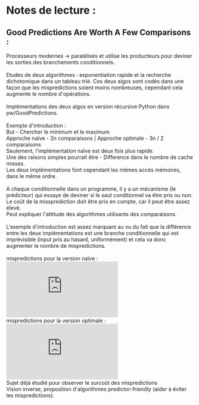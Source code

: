 # Notes de lecture :

## Good Predictions Are Worth A Few Comparisons :

Processeurs modernes -> paralélisés et utilise les producteurs pour deviner les sorties des branchements conditionnels. <br />
<br />
Etudes de deux algorithmes : exponentiation rapide et la recherche dichotomique dans un tableau trié.
Ces deux algos sont codés dans une façon que les mispredictions soient moins nombreuses, cependant cela augmente le nombre d'opérations. <br />
<br />
Implémentations des deux algos en version récursive Python dans pw/GoodPredictions. <br />
<br />
Exemple d'introduction : <br />
But - Chercher le minimum et le maximum <br />
Approche naïve - 2n comparaisons | Approche optimale - 3n / 2 comparaisons <br />
Seulement, l'implémentation naïve est deux fois plus rapide. <br />
Une des raisons simples pourrait être - Difference dans le nombre de cache misses. <br />
Les deux implémentations font cependant les mêmes accès mémoires, dans le même ordre. <br />
<br />
A chaque conditionnelle dans un programme, il y a un mécanisme (le prédicteur) qui essaye de deviner si le saut conditionnel va être pris ou non. <br />
Le coût de la missprediction doit être pris en compte, car il peut être assez élevé. <br />
Peut expliquer l'attitude des algorithmes utilisants des comparaisons. <br />
<br />
L'exemple d'introduction est assez marquant au vu du fait que la différence entre les deux implémentations est une branche conditionnelle qui est imprévisible (input pris au hasard, uniformément) et cela va donc augmenter le nombre de mispredictions. <br />
<br />
mispredictions pour la version naïve :  ![thetaresult](http://www.sciweavers.org/tex2img.php?eq=%20%5CTheta%20%28log%28n%29%29&bc=White&fc=Black&im=jpg&fs=12&ff=arev&edit=0) <br />
mispredictions pour la version optimale : ![thetaresult](http://www.sciweavers.org/tex2img.php?eq=%20%5CTheta%20%28n%29&bc=White&fc=Black&im=jpg&fs=12&ff=arev&edit=0) <br />
Sujet déjà étudié pour observer le surcoût des mispredictions<br />
Vision inverse, proposition d'algorithmes predictor-friendly (aider à éviter les mispredictions).<br />








